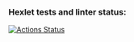 ### Hexlet tests and linter status:
[![Actions Status](https://github.com/DjingarikDar/java-project-61/workflows/hexlet-check/badge.svg)](https://github.com/DjingarikDar/java-project-61/actions)